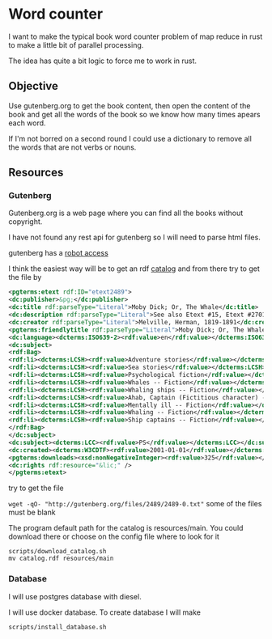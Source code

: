 # Word counter

I want to make the typical book word counter problem of map reduce in rust to make a little bit of parallel processing.

The idea has quite a bit logic to force me to work in rust.

## Objective

Use gutenberg.org to get the book content, then open the content of the book and get all the words of the book so we know how many times apears each word.

If I'm not borred on a second round I could use a dictionary to remove all the words that are not verbs or nouns.

## Resources

### Gutenberg

Gutenberg.org is a web page where you can find all the books without copyright.

I have not found any rest api for gutenberg so I will need to parse html files.

gutenberg has a [robot access](https://www.gutenberg.org/policy/robot_access.html)

I think the easiest way will be to get an rdf [catalog](https://www.gutenberg.org/ebooks/offline_catalogs.html#the-project-gutenberg-catalog-metadata-in-machine-readable-format) and from there 
try to get the file by

```xml
<pgterms:etext rdf:ID="etext2489">
<dc:publisher>&pg;</dc:publisher>
<dc:title rdf:parseType="Literal">Moby Dick; Or, The Whale</dc:title>
<dc:description rdf:parseType="Literal">See also Etext #15, Etext #2701, and a computer-generated audio file, Etext #9147.</dc:description>
<dc:creator rdf:parseType="Literal">Melville, Herman, 1819-1891</dc:creator>
<pgterms:friendlytitle rdf:parseType="Literal">Moby Dick; Or, The Whale by Herman Melville</pgterms:friendlytitle>
<dc:language><dcterms:ISO639-2><rdf:value>en</rdf:value></dcterms:ISO639-2></dc:language>
<dc:subject>
<rdf:Bag>
<rdf:li><dcterms:LCSH><rdf:value>Adventure stories</rdf:value></dcterms:LCSH></rdf:li>
<rdf:li><dcterms:LCSH><rdf:value>Sea stories</rdf:value></dcterms:LCSH></rdf:li>
<rdf:li><dcterms:LCSH><rdf:value>Psychological fiction</rdf:value></dcterms:LCSH></rdf:li>
<rdf:li><dcterms:LCSH><rdf:value>Whales -- Fiction</rdf:value></dcterms:LCSH></rdf:li>
<rdf:li><dcterms:LCSH><rdf:value>Whaling ships -- Fiction</rdf:value></dcterms:LCSH></rdf:li>
<rdf:li><dcterms:LCSH><rdf:value>Ahab, Captain (Fictitious character) -- Fiction</rdf:value></dcterms:LCSH></rdf:li>
<rdf:li><dcterms:LCSH><rdf:value>Mentally ill -- Fiction</rdf:value></dcterms:LCSH></rdf:li>
<rdf:li><dcterms:LCSH><rdf:value>Whaling -- Fiction</rdf:value></dcterms:LCSH></rdf:li>
<rdf:li><dcterms:LCSH><rdf:value>Ship captains -- Fiction</rdf:value></dcterms:LCSH></rdf:li>
</rdf:Bag>
</dc:subject>
<dc:subject><dcterms:LCC><rdf:value>PS</rdf:value></dcterms:LCC></dc:subject>
<dc:created><dcterms:W3CDTF><rdf:value>2001-01-01</rdf:value></dcterms:W3CDTF></dc:created>
<pgterms:downloads><xsd:nonNegativeInteger><rdf:value>325</rdf:value></xsd:nonNegativeInteger></pgterms:downloads>
<dc:rights rdf:resource="&lic;" />
</pgterms:etext> 
```
try to get the file 

`wget -qO- "http://gutenberg.org/files/2489/2489-0.txt"`
some of the files must be blank

The program default path for the catalog is resources/main. You could download there or choose on the config file where to look for it

```shell
scripts/download_catalog.sh
mv catalog.rdf resources/main
```

### Database

I will use postgres database with diesel.

I will use docker database. To create database I will make


```shell
scripts/install_database.sh
```